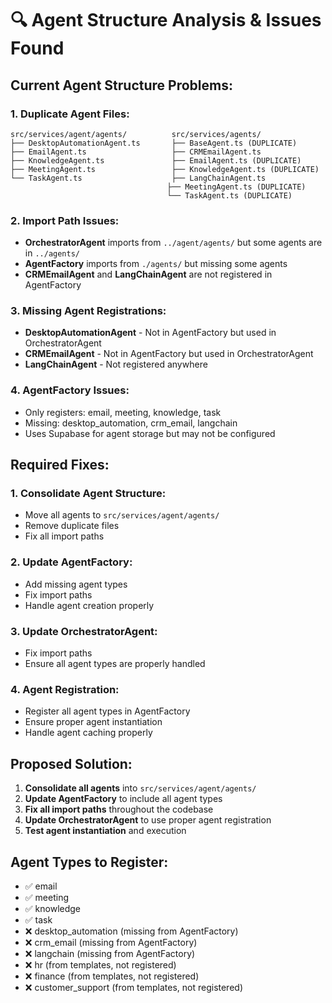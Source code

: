 # 🔍 Agent Structure Analysis & Issues Found

## **Current Agent Structure Problems:**

### **1. Duplicate Agent Files:**
```
src/services/agent/agents/          src/services/agents/
├── DesktopAutomationAgent.ts       ├── BaseAgent.ts (DUPLICATE)
├── EmailAgent.ts                   ├── CRMEmailAgent.ts
├── KnowledgeAgent.ts               ├── EmailAgent.ts (DUPLICATE)
├── MeetingAgent.ts                 ├── KnowledgeAgent.ts (DUPLICATE)
└── TaskAgent.ts                    ├── LangChainAgent.ts
                                   ├── MeetingAgent.ts (DUPLICATE)
                                   └── TaskAgent.ts (DUPLICATE)
```

### **2. Import Path Issues:**
- **OrchestratorAgent** imports from `../agent/agents/` but some agents are in `../agents/`
- **AgentFactory** imports from `./agents/` but missing some agents
- **CRMEmailAgent** and **LangChainAgent** are not registered in AgentFactory

### **3. Missing Agent Registrations:**
- **DesktopAutomationAgent** - Not in AgentFactory but used in OrchestratorAgent
- **CRMEmailAgent** - Not in AgentFactory but used in OrchestratorAgent
- **LangChainAgent** - Not registered anywhere

### **4. AgentFactory Issues:**
- Only registers: email, meeting, knowledge, task
- Missing: desktop_automation, crm_email, langchain
- Uses Supabase for agent storage but may not be configured

## **Required Fixes:**

### **1. Consolidate Agent Structure:**
- Move all agents to `src/services/agent/agents/`
- Remove duplicate files
- Fix all import paths

### **2. Update AgentFactory:**
- Add missing agent types
- Fix import paths
- Handle agent creation properly

### **3. Update OrchestratorAgent:**
- Fix import paths
- Ensure all agent types are properly handled

### **4. Agent Registration:**
- Register all agent types in AgentFactory
- Ensure proper agent instantiation
- Handle agent caching properly

## **Proposed Solution:**

1. **Consolidate all agents** into `src/services/agent/agents/`
2. **Update AgentFactory** to include all agent types
3. **Fix all import paths** throughout the codebase
4. **Update OrchestratorAgent** to use proper agent registration
5. **Test agent instantiation** and execution

## **Agent Types to Register:**
- ✅ email
- ✅ meeting  
- ✅ knowledge
- ✅ task
- ❌ desktop_automation (missing from AgentFactory)
- ❌ crm_email (missing from AgentFactory)
- ❌ langchain (missing from AgentFactory)
- ❌ hr (from templates, not registered)
- ❌ finance (from templates, not registered)
- ❌ customer_support (from templates, not registered)
